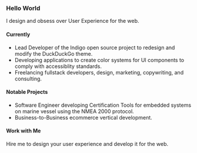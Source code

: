 ### Hello World
I design and obsess over User Experience for the web. 

#### Currently
- Lead Developer of the Indigo open source project to redesign and modify the DuckDuckGo theme. 
- Developing applications to create color systems for UI components to comply with accessiblity standards. 
- Freelancing fullstack developers, design, marketing, copywriting, and consulting. 

#### Notable Projects
- Software Engineer developing Certification Tools for embedded systems on marine vessel using the NMEA 2000 protocol.
- Business-to-Business ecommerce vertical development. 

#### Work with Me
Hire me to design your user experience and develop it for the web.

<!-- ORIGINAL MESSAGE GENERATED BY GITHUB -->
<!-- ### Hi there 👋 -->

<!--
**cscottyb/cscottyb** is a ✨ _special_ ✨ repository because its `README.md` (this file) appears on your GitHub profile.

Here are some ideas to get you started:

- 🔭 I’m currently working on ...
- 🌱 I’m currently learning ...
- 👯 I’m looking to collaborate on ...
- 🤔 I’m looking for help with ...
- 💬 Ask me about ...
- 📫 How to reach me: ...
- 😄 Pronouns: ...
- ⚡ Fun fact: ...
-->

